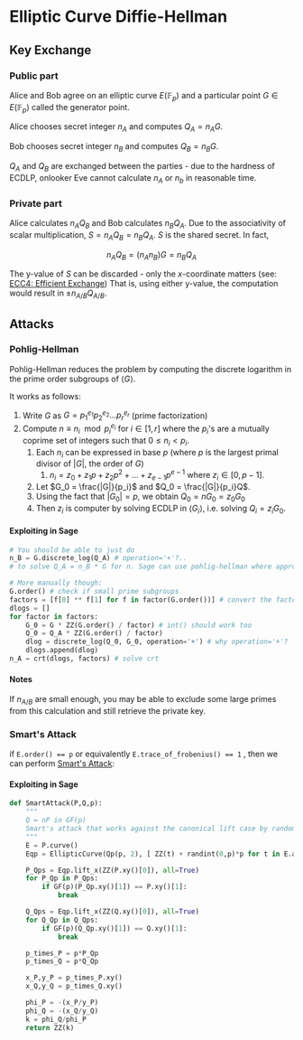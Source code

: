 # Elliptic Curve Diffie-Hellman 

## Key Exchange

### Public part

Alice and Bob agree on an elliptic curve $E(\mathbb{F}_p)$ and a particular point $G \in E(\mathbb{F}_p)$ called the generator point.

Alice chooses secret integer $n_A$ and computes $Q_A = n_A G$. 

Bob chooses secret integer $n_B$ and computes $Q_B = n_B G$.

$Q_A$ and $Q_B$ are exchanged between the parties - due to the hardness of ECDLP, onlooker Eve cannot calculate $n_A$ or $n_b$ in reasonable time.

### Private part

Alice calculates $n_AQ_B$ and Bob calculates $n_BQ_A$. Due to the associativity of scalar multiplication, $S = n_AQ_B = n_BQ_A$. $S$ is the shared secret. In fact,

$$n_AQ_B = (n_An_B)G = n_BQ_A$$

The y-value of $S$ can be discarded - only the $x$-coordinate matters (see: [ECC4: Efficient Exchange](https://cryptohack.org/challenges/ecc/)) That is, using either y-value, the computation would result in $\pm n_{A/B}Q_{A/B}$. 

## Attacks

### Pohlig-Hellman

Pohlig-Hellman reduces the problem by computing the discrete logarithm in the prime order subgroups of $\langle G\rangle$. 

It works as follows:

1. Write $G$ as $G = p_1^{e_1}p_2^{e_2}...p_r^{e_r}$ (prime factorization)
2. Compute $n \equiv n_i \mod p_i^{e_i}$ for $i \in [1, r]$ where the $p_i$'s are a mutually coprime set of integers such that $0 \leq n_i < p_i$.
   1. Each $n_i$ can be expressed in base $p$ (where $p$ is the largest primal divisor of $|G|$, the order of $G$)
      1. $n_i = z_0 + z_1p +z_2p^2 + ... + z_{e-1}p^{e-1}$ where $z_i \in [0, p-1]$. 
   2. Let $G_0 = \frac{|G|}{p_i}$ and $Q_0 = \frac{|G|}{p_i}Q$. 
   3. Using the fact that $|G_0| = p$, we obtain $Q_0 = nG_0 = z_0G_0$
   4. Then $z_i$ is computer by solving ECDLP in $\langle G_i \rangle$, i.e. solving $Q_i = z_i G_0$.

#### Exploiting in Sage

```python
# You should be able to just do
n_B = G.discrete_log(Q_A) # operation='+'?..
# to solve Q_A = n_B * G for n. Sage can use pohlig-hellman where appropriate

# More manually though:
G.order() # check if small prime subgroups
factors = [f[0] ** f[1] for f in factor(G.order())] # convert the factorization object to list
dlogs = []
for factor in factors:
   	G_0 = G * ZZ(G.order() / factor) # int() should work too
    Q_0 = Q_A * ZZ(G.order() / factor)
    dlog = discrete_log(Q_0, G_0, operation='+') # why operation='+'?
    dlogs.append(dlog)
n_A = crt(dlogs, factors) # solve crt 
```

#### Notes 

If $n_{A/B}$ are small enough, you may be able to exclude some large primes from this calculation and still retrieve the private key.

### Smart's Attack

if `E.order() == p` or equivalently `E.trace_of_frobenius() == 1` , then we can perform [Smart's Attack](https://wstein.org/edu/2010/414/projects/novotney.pdf):

#### Exploiting in Sage

```python
def SmartAttack(P,Q,p):
    """
    Q = nP in GF(p)
    Smart's attack that works against the canonical lift case by randomizing the lift
    """
    E = P.curve()
    Eqp = EllipticCurve(Qp(p, 2), [ ZZ(t) + randint(0,p)*p for t in E.a_invariants() ])

    P_Qps = Eqp.lift_x(ZZ(P.xy()[0]), all=True)
    for P_Qp in P_Qps:
        if GF(p)(P_Qp.xy()[1]) == P.xy()[1]:
            break

    Q_Qps = Eqp.lift_x(ZZ(Q.xy()[0]), all=True)
    for Q_Qp in Q_Qps:
        if GF(p)(Q_Qp.xy()[1]) == Q.xy()[1]:
            break

    p_times_P = p*P_Qp
    p_times_Q = p*Q_Qp

    x_P,y_P = p_times_P.xy()
    x_Q,y_Q = p_times_Q.xy()

    phi_P = -(x_P/y_P)
    phi_Q = -(x_Q/y_Q)
    k = phi_Q/phi_P
    return ZZ(k)
```

